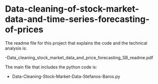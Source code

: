 # Data-cleaning-of-stock-market-data-and-time-series-forecasting-of-prices

The readme file for this project that explains the code and the technical analysis is:

-Data_cleaning_stock_market_data_and_price_forecasting_SB_readme.pdf

The main file that includes the python code is:

- Data-Cleaning-Stock-Market-Data-Stefanos-Baros.py
